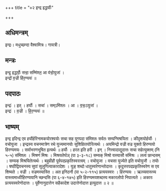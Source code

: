 +++
title = "०२ इन्द्र इद्धर्योः"

+++
## अधिमन्त्रम्
इन्द्रः। मधुच्छन्दा वैश्वामित्रः। गायत्री।

## मन्त्रः
इन्द्र॒ इद्धर्योः॒ सचा॒ सम्मि॑श्ल॒ आ व॑चो॒युजा॑ ।  
इन्द्रो॑ व॒ज्री हि॑र॒ण्ययः॑ ॥

## पदपाठः
इन्द्रः॑ । इत् । हर्योः॑ । सचा॑ । सम्ऽमि॑श्लः । आ । व॒चः॒ऽयुजा॑ ।  
इन्द्रः॑ । व॒ज्री । हि॒र॒ण्ययः॑ ॥

## भाष्यम्
इन्द्र इदिन्द्र एव हर्योर्हरिनामकयोरश्वयोः सचा सह युगपदा संमिश्लः सर्वतः सम्यग्मिश्रयिता । कीदृशयोर्हर्योः । वचोयुजा । इन्द्रस्य वचनमात्रेण रथे युज्यमानयोः सुशिक्षितयोरित्यर्थः । अयमिन्द्रो वज्री वज्र युक्तो हिरण्ययो हिरण्यमयः । सर्वाभरणभूषित इत्यर्थः ॥ हर्योः । हरत इति हरी । इन् । नित्त्वादाद्युदात्तः सचा सहेत्युक्तम् (नि ५-५) संमिश्लः । मिश्रणं मिश्रः । मिश्रयतेर्घञ् (पा ३-३-१८) सम्यक् मिश्रो यस्यासौ संमिश्रः । लत्वं छान्दसम् । सम्यक् मिश्रयितेत्यर्थः । बहुव्रीहौ पूर्वपदप्रकृतिस्वरत्वम् । वचोयुजा । वचसा युज्येते इति वचोयुजौ । तयोः । षष्ठीद्विवचनस्य सुपां सुलुगित्याकारादेशः । युङ् शब्दो धातुस्वरेणान्तोदात्तः । कृदुत्तरपदप्रकृतिस्वरेण स एव शिष्यते । वज्री । वज्रमस्यास्ति । अत इनिठनौ (पा ५-२-११५) प्रत्ययस्वरः । हिरण्ययः । ऋत्व्यवास्त्व्य वास्त्वमाध्वीहिरण्ययानि च्छन्दसि (पा ६-४-१७५) इति हिरण्यमयशब्दस्य मकारलोपो निपात्यते । अकारः प्रत्ययस्वरेणोदात्तः । पूर्वेणानुदात्तेन सहैकादेश उदात्तेनोदात्त इत्युदात्त ॥ २ ॥